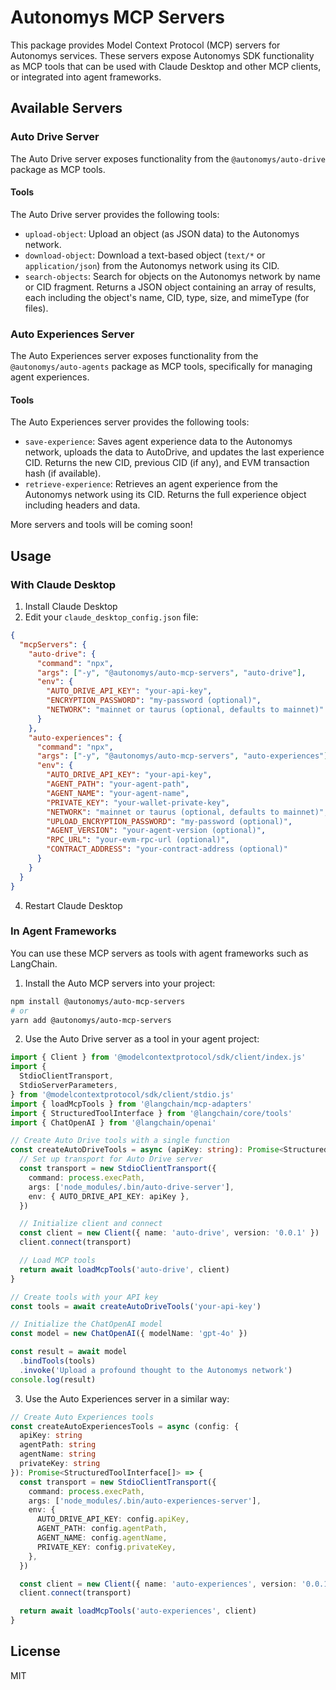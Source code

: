 # Autonomys MCP Servers

This package provides Model Context Protocol (MCP) servers for Autonomys services. These servers expose Autonomys SDK functionality as MCP tools that can be used with Claude Desktop and other MCP clients, or integrated into agent frameworks.

## Available Servers

### Auto Drive Server

The Auto Drive server exposes functionality from the `@autonomys/auto-drive` package as MCP tools.

#### Tools

The Auto Drive server provides the following tools:

- `upload-object`: Upload an object (as JSON data) to the Autonomys network.
- `download-object`: Download a text-based object (`text/*` or `application/json`) from the Autonomys network using its CID.
- `search-objects`: Search for objects on the Autonomys network by name or CID fragment. Returns a JSON object containing an array of results, each including the object's name, CID, type, size, and mimeType (for files).

### Auto Experiences Server

The Auto Experiences server exposes functionality from the `@autonomys/auto-agents` package as MCP tools, specifically for managing agent experiences.

#### Tools

The Auto Experiences server provides the following tools:

- `save-experience`: Saves agent experience data to the Autonomys network, uploads the data to AutoDrive, and updates the last experience CID. Returns the new CID, previous CID (if any), and EVM transaction hash (if available).
- `retrieve-experience`: Retrieves an agent experience from the Autonomys network using its CID. Returns the full experience object including headers and data.

More servers and tools will be coming soon!

## Usage

### With Claude Desktop

1. Install Claude Desktop
2. Edit your `claude_desktop_config.json` file:

```json
{
  "mcpServers": {
    "auto-drive": {
      "command": "npx",
      "args": ["-y", "@autonomys/auto-mcp-servers", "auto-drive"],
      "env": {
        "AUTO_DRIVE_API_KEY": "your-api-key",
        "ENCRYPTION_PASSWORD": "my-password (optional)",
        "NETWORK": "mainnet or taurus (optional, defaults to mainnet)"
      }
    },
    "auto-experiences": {
      "command": "npx",
      "args": ["-y", "@autonomys/auto-mcp-servers", "auto-experiences"],
      "env": {
        "AUTO_DRIVE_API_KEY": "your-api-key",
        "AGENT_PATH": "your-agent-path",
        "AGENT_NAME": "your-agent-name",
        "PRIVATE_KEY": "your-wallet-private-key",
        "NETWORK": "mainnet or taurus (optional, defaults to mainnet)",
        "UPLOAD_ENCRYPTION_PASSWORD": "my-password (optional)",
        "AGENT_VERSION": "your-agent-version (optional)",
        "RPC_URL": "your-evm-rpc-url (optional)",
        "CONTRACT_ADDRESS": "your-contract-address (optional)"
      }
    }
  }
}
```

4. Restart Claude Desktop

### In Agent Frameworks

You can use these MCP servers as tools with agent frameworks such as LangChain.

1. Install the Auto MCP servers into your project:

```bash
npm install @autonomys/auto-mcp-servers
# or
yarn add @autonomys/auto-mcp-servers
```

2. Use the Auto Drive server as a tool in your agent project:

```typescript
import { Client } from '@modelcontextprotocol/sdk/client/index.js'
import {
  StdioClientTransport,
  StdioServerParameters,
} from '@modelcontextprotocol/sdk/client/stdio.js'
import { loadMcpTools } from '@langchain/mcp-adapters'
import { StructuredToolInterface } from '@langchain/core/tools'
import { ChatOpenAI } from '@langchain/openai'

// Create Auto Drive tools with a single function
const createAutoDriveTools = async (apiKey: string): Promise<StructuredToolInterface[]> => {
  // Set up transport for Auto Drive server
  const transport = new StdioClientTransport({
    command: process.execPath,
    args: ['node_modules/.bin/auto-drive-server'],
    env: { AUTO_DRIVE_API_KEY: apiKey },
  })

  // Initialize client and connect
  const client = new Client({ name: 'auto-drive', version: '0.0.1' })
  client.connect(transport)

  // Load MCP tools
  return await loadMcpTools('auto-drive', client)
}

// Create tools with your API key
const tools = await createAutoDriveTools('your-api-key')

// Initialize the ChatOpenAI model
const model = new ChatOpenAI({ modelName: 'gpt-4o' })

const result = await model
  .bindTools(tools)
  .invoke('Upload a profound thought to the Autonomys network')
console.log(result)
```

3. Use the Auto Experiences server in a similar way:

```typescript
// Create Auto Experiences tools
const createAutoExperiencesTools = async (config: {
  apiKey: string
  agentPath: string
  agentName: string
  privateKey: string
}): Promise<StructuredToolInterface[]> => {
  const transport = new StdioClientTransport({
    command: process.execPath,
    args: ['node_modules/.bin/auto-experiences-server'],
    env: {
      AUTO_DRIVE_API_KEY: config.apiKey,
      AGENT_PATH: config.agentPath,
      AGENT_NAME: config.agentName,
      PRIVATE_KEY: config.privateKey,
    },
  })

  const client = new Client({ name: 'auto-experiences', version: '0.0.1' })
  client.connect(transport)

  return await loadMcpTools('auto-experiences', client)
}
```

## License

MIT
